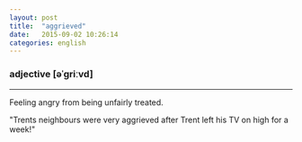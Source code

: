 ```yaml
---
layout: post
title:  "aggrieved"
date:   2015-09-02 10:26:14
categories: english
---
```

### adjective [əˈɡriːvd]
-----------

Feeling angry from being unfairly treated.

"Trents neighbours were very aggrieved after Trent left his TV on high for a week!"




